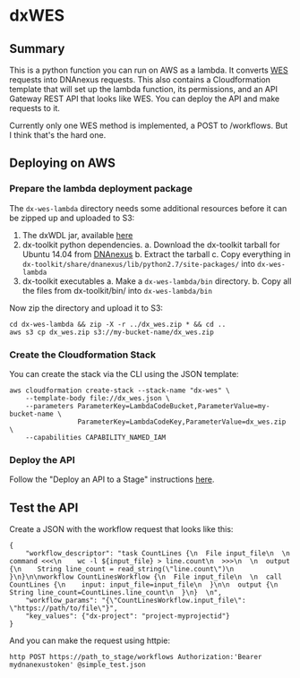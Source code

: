 # dxWES

## Summary

This is a python function you can run on AWS as a lambda. It converts [WES](https://github.com/ga4gh/workflow-execution-schemas) requests into DNAnexus requests. This also contains a Cloudformation template that will set up the lambda function, its permissions, and an API Gateway REST API that looks like WES. You can deploy the API and make requests to it.

Currently only one WES method is implemented, a POST to /workflows. But I think that's the hard one.

## Deploying on AWS

### Prepare the lambda deployment package

The `dx-wes-lambda` directory needs some additional resources before it can be
zipped up and uploaded to S3:

1. The dxWDL jar, available [here](https://github.com/dnanexus/dxWDL/releases)
2. dx-toolkit python dependencies.
    a. Download the dx-toolkit tarball for Ubuntu 14.04 from
[DNAnexus](https://wiki.dnanexus.com/downloads)
    b. Extract the tarball
    c. Copy everything in `dx-toolkit/share/dnanexus/lib/python2.7/site-packages/` into
`dx-wes-lambda`
3. dx-toolkit executables
    a. Make a `dx-wes-lambda/bin` directory.
    b. Copy all the files from dx-toolkit/bin/ into `dx-wes-lambda/bin`

Now zip the directory and upload it to S3:
```
cd dx-wes-lambda && zip -X -r ../dx_wes.zip * && cd ..
aws s3 cp dx_wes.zip s3://my-bucket-name/dx_wes.zip
```

### Create the Cloudformation Stack

You can create the stack via the CLI using the JSON template:
```
aws cloudformation create-stack --stack-name "dx-wes" \
    --template-body file://dx_wes.json \
    --parameters ParameterKey=LambdaCodeBucket,ParameterValue=my-bucket-name \
                 ParameterKey=LambdaCodeKey,ParameterValue=dx_wes.zip \
    --capabilities CAPABILITY_NAMED_IAM
```

### Deploy the API
Follow the "Deploy an API to a Stage" instructions [here](https://docs.aws.amazon.com/apigateway/latest/developerguide/how-to-deploy-api-with-console.html).

## Test the API

Create a JSON with the workflow request that looks like this:

```
{
    "workflow_descriptor": "task CountLines {\n  File input_file\n  \n  command <<<\n    wc -l ${input_file} > line.count\n  >>>\n  \n  output {\n    String line_count = read_string(\"line.count\")\n  }\n}\n\nworkflow CountLinesWorkflow {\n  File input_file\n  \n  call CountLines {\n    input: input_file=input_file\n  }\n\n  output {\n    String line_count=CountLines.line_count\n  }\n}  \n",
    "workflow_params": "{\"CountLinesWorkflow.input_file\": \"https://path/to/file\"}",
    "key_values": {"dx-project": "project-myprojectid"}
}
```

And you can make the request using httpie:
```
http POST https://path_to_stage/workflows Authorization:'Bearer mydnanexustoken' @simple_test.json
```
